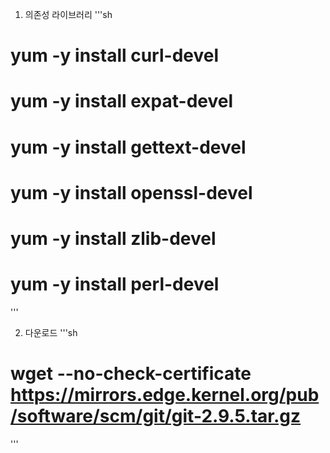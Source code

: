 1. 의존성 라이브러리
'''sh
# yum -y install curl-devel
# yum -y install expat-devel
# yum -y install gettext-devel
# yum -y install openssl-devel
# yum -y install zlib-devel
# yum -y install perl-devel
'''

2. 다운로드
'''sh
# wget --no-check-certificate https://mirrors.edge.kernel.org/pub/software/scm/git/git-2.9.5.tar.gz
'''
